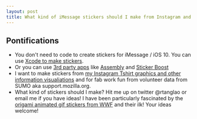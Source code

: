 ```yaml
---
layout: post
title: What kind of iMessage stickers should I make from Instagram and support.mozilla.org information visualizations?
---
```

## Pontifications

* You don't need to code to create stickers for iMessage / iOS 10. You can use [Xcode to make stickers](https://developer.apple.com/stickers/).
* Or you can use [3rd party apps](http://bgr.com/2016/09/16/ios-10-how-to-make-stickers/) like [Assembly](https://itunes.apple.com/us/app/assembly-graphic-design-for/id1024210402?mt=8) and [Sticker Boost](https://itunes.apple.com/us/app/sticker-boost/id1150362015?app=messages&mt=8)
* I want to make stickers from [my Instagram Tshirt graphics and other information visualiations](https://www.flickr.com/photos/roland/tags/infoviz) and for fab work fun from volunteer data from SUMO aka support.mozilla.org.
* What kind of stickers should I make? Hit me up on twitter @rtanglao or email me if you have ideas! I have been particularly fascinated by the [origami animated gif stickers from WWF](https://itunes.apple.com/us/app/wwf-origami/id1148999697?app=messages&mt=8) and their ilk! Your ideas welcome!
